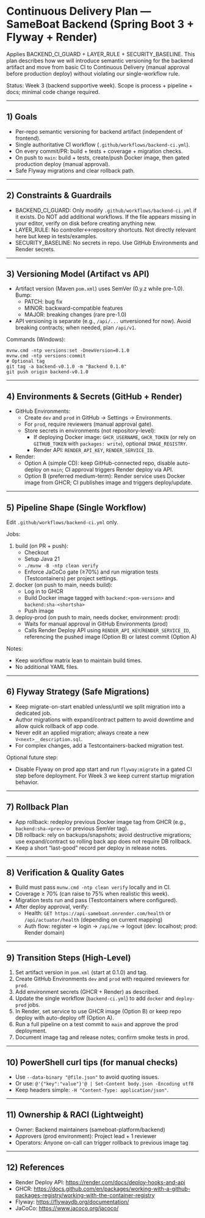 # Continuous Delivery Plan — SameBoat Backend (Spring Boot 3 + Flyway + Render)

Applies BACKEND_CI_GUARD + LAYER_RULE + SECURITY_BASELINE. This plan describes how we will introduce semantic versioning for the backend artifact and move from basic CI to Continuous Delivery (manual approval before production deploy) without violating our single-workflow rule.

Status: Week 3 (backend supportive week). Scope is process + pipeline + docs; minimal code change required.

---
## 1) Goals
- Per-repo semantic versioning for backend artifact (independent of frontend).
- Single authoritative CI workflow (`.github/workflows/backend-ci.yml`).
- On every commit/PR: build + tests + coverage + migration checks.
- On push to `main`: build + tests, create/push Docker image, then gated production deploy (manual approval).
- Safe Flyway migrations and clear rollback path.

---
## 2) Constraints & Guardrails
- BACKEND_CI_GUARD: Only modify `.github/workflows/backend-ci.yml` if it exists. Do NOT add additional workflows. If the file appears missing in your editor, verify on disk before creating anything new.
- LAYER_RULE: No controller↔repository shortcuts. Not directly relevant here but keep in tests/examples.
- SECURITY_BASELINE: No secrets in repo. Use GitHub Environments and Render secrets.

---
## 3) Versioning Model (Artifact vs API)
- Artifact version (Maven `pom.xml`) uses SemVer (0.y.z while pre-1.0). Bump:
  - PATCH: bug fix
  - MINOR: backward-compatible features
  - MAJOR: breaking changes (rare pre-1.0)
- API versioning is separate (e.g., `/api/...` unversioned for now). Avoid breaking contracts; when needed, plan `/api/v1`.

Commands (Windows):
```
mvnw.cmd -ntp versions:set -DnewVersion=0.1.0
mvnw.cmd -ntp versions:commit
# Optional tag
git tag -a backend-v0.1.0 -m "Backend 0.1.0"
git push origin backend-v0.1.0
```

---
## 4) Environments & Secrets (GitHub + Render)
- GitHub Environments:
  - Create `dev` and `prod` in GitHub → Settings → Environments.
  - For `prod`, require reviewers (manual approval gate).
  - Store secrets in environments (not repository-level):
    - If deploying Docker image: `GHCR_USERNAME`, `GHCR_TOKEN` (or rely on `GITHUB_TOKEN` with `packages: write`), optional `IMAGE_REGISTRY`.
    - Render API: `RENDER_API_KEY`, `RENDER_SERVICE_ID`.
- Render:
  - Option A (simple CD): keep GitHub-connected repo, disable auto-deploy on `main`; CI approval triggers Render deploy via API.
  - Option B (preferred medium-term): Render service uses Docker image from GHCR; CI publishes image and triggers deploy/update.

---
## 5) Pipeline Shape (Single Workflow)
Edit `.github/workflows/backend-ci.yml` only.

Jobs:
1) build (on PR + push):
   - Checkout
   - Setup Java 21
   - `./mvnw -B -ntp clean verify`
   - Enforce JaCoCo gate (≥70%) and run migration tests (Testcontainers) per project settings.
2) docker (on push to main, needs build):
   - Log in to GHCR
   - Build Docker image tagged with `backend:<pom-version>` and `backend:sha-<shortsha>`
   - Push image
3) deploy-prod (on push to main, needs docker, environment: prod):
   - Waits for manual approval in GitHub Environments (prod)
   - Calls Render Deploy API using `RENDER_API_KEY`/`RENDER_SERVICE_ID`, referencing the pushed image (Option B) or latest commit (Option A)

Notes:
- Keep workflow matrix lean to maintain build times.
- No additional YAML files.

---
## 6) Flyway Strategy (Safe Migrations)
- Keep migrate-on-start enabled unless/until we split migration into a dedicated job.
- Author migrations with expand/contract pattern to avoid downtime and allow quick rollback of app code.
- Never edit an applied migration; always create a new `V<next>__description.sql`.
- For complex changes, add a Testcontainers-backed migration test.

Optional future step:
- Disable Flyway on prod app start and run `flyway:migrate` in a gated CI step before deployment. For Week 3 we keep current startup migration behavior.

---
## 7) Rollback Plan
- App rollback: redeploy previous Docker image tag from GHCR (e.g., `backend:sha-<prev>` or previous SemVer tag).
- DB rollback: rely on backups/snapshots; avoid destructive migrations; use expand/contract so rolling back app does not require DB rollback.
- Keep a short “last-good” record per deploy in release notes.

---
## 8) Verification & Quality Gates
- Build must pass `mvnw.cmd -ntp clean verify` locally and in CI.
- Coverage ≥ 70% (can raise to 75% when realistic this week).
- Migration tests run and pass (Testcontainers where configured).
- After deploy approval, verify:
  - Health: `GET https://api-sameboat.onrender.com/health` or `/api/actuator/health` (depending on current mapping)
  - Auth flow: register → login → `/api/me` → logout (dev: localhost; prod: Render domain)

---
## 9) Transition Steps (High-Level)
1) Set artifact version in `pom.xml` (start at 0.1.0) and tag.
2) Create GitHub Environments `dev` and `prod` with required reviewers for `prod`.
3) Add environment secrets (GHCR + Render) as described.
4) Update the single workflow (`backend-ci.yml`) to add `docker` and `deploy-prod` jobs.
5) In Render, set service to use GHCR image (Option B) or keep repo deploy with auto-deploy off (Option A).
6) Run a full pipeline on a test commit to `main` and approve the prod deployment.
7) Document image tag and release notes; confirm smoke tests in prod.

---
## 10) PowerShell curl tips (for manual checks)
- Use `--data-binary "@file.json"` to avoid quoting issues.
- Or use: `@'{"key":"value"}'@ | Set-Content body.json -Encoding utf8`
- Keep headers simple: `-H "Content-Type: application/json"`.

---
## 11) Ownership & RACI (Lightweight)
- Owner: Backend maintainers (sameboat-platform/backend)
- Approvers (prod environment): Project lead + 1 reviewer
- Operators: Anyone on-call can trigger rollback to previous image tag

---
## 12) References
- Render Deploy API: https://render.com/docs/deploy-hooks-and-api
- GHCR: https://docs.github.com/en/packages/working-with-a-github-packages-registry/working-with-the-container-registry
- Flyway: https://flywaydb.org/documentation/
- JaCoCo: https://www.jacoco.org/jacoco/
